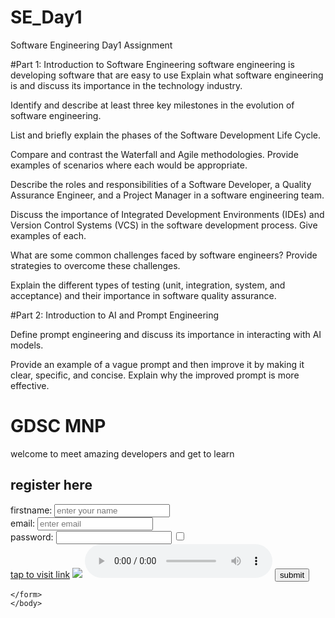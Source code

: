 # SE_Day1
Software Engineering Day1 Assignment

#Part 1: Introduction to Software Engineering
software engineering is developing software that are easy to use
Explain what software engineering is and discuss its importance in the technology industry.


Identify and describe at least three key milestones in the evolution of software engineering.


List and briefly explain the phases of the Software Development Life Cycle.


Compare and contrast the Waterfall and Agile methodologies. Provide examples of scenarios where each would be appropriate.


Describe the roles and responsibilities of a Software Developer, a Quality Assurance Engineer, and a Project Manager in a software engineering team.


Discuss the importance of Integrated Development Environments (IDEs) and Version Control Systems (VCS) in the software development process. Give examples of each.


What are some common challenges faced by software engineers? Provide strategies to overcome these challenges.


Explain the different types of testing (unit, integration, system, and acceptance) and their importance in software quality assurance.


#Part 2: Introduction to AI and Prompt Engineering


Define prompt engineering and discuss its importance in interacting with AI models.


Provide an example of a vague prompt and then improve it by making it clear, specific, and concise. Explain why the improved prompt is more effective.
<!doctype html>
<html>
    <head> 
        <meta charset="UTF-8"> 
        <meta name="viewport" id="viewport" content="width=device-width, initial-scale=1"> 
        <link rel="shortcut icon" href="favicon.png" type="image/x-icon">
        <link rel="stylesheet" href="style.css">
        <title>meeting ongoing</title>
    </head> 
    <body> 
    
    
    
   <h1 class="header">GDSC MNP</h1>
    <p>welcome to meet amazing developers and get to learn</p>
    <h2 id="home">register here</h2>
    <form>
    <label>firstname:</label>
    <input type="text" placeholder="enter your name"><br>
    <label>email:</label>
    <input type="email" placeholder="enter email  "><br>
    <label>password:</label>
    <input type="password" id="pwd">
    <input type="checkbox" id="chk">
    <br>
    <a href="https://xitdevs.co.za/">tap to visit link</a>
    <img src="favicon.png">
    <audio src="g.mp3" controls></audio>
    <button>submit</button>
    
    </form>  
    </body>
</html>